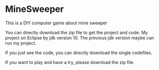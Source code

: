 # MineSweeper
This is a DIY computer game about mine sweeper

You can directly download the zip file to get the project and code. My project on Eclipse by jdk version 10. The previous jdk version maybe can run my project. 

If you just see the code, you can directly download the single codefiles.

If you want to play and have a try, please download the zip file.
